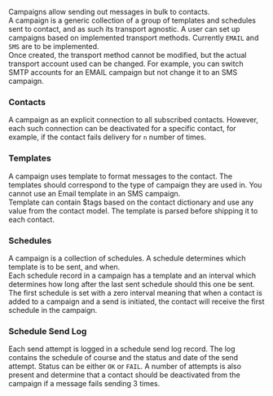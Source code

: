 Campaigns allow sending out messages in bulk to contacts.  
A campaign is a generic collection of a group of templates and schedules sent to contact, and as such its transport agnostic. A user can set up campaigns based on implemented transport methods. Currently `EMAIL` and `SMS` are to be implemented.  
Once created, the transport method cannot be modified, but the actual transport account used can be changed. For example, you can switch SMTP accounts for an EMAIL campaign but not change it to an SMS campaign.

### Contacts 

A campaign as an explicit connection to all subscribed contacts. However, each such connection can be deactivated for a specific contact, for example, if the contact fails delivery for `n` number of times.

### Templates

A campaign uses template to format messages to the contact. The templates should correspond to the type of campaign they are used in. You cannot use an Email template in an SMS campaign.  
Template can contain $tags based on the contact dictionary and use any value from the contact model. The template is parsed before shipping it to each contact.

### Schedules

A campaign is a collection of schedules. A schedule determines which template is to be sent, and when.  
Each schedule record in a campaign has a template and an interval which determines how long after the last sent schedule should this one be sent.  The first schedule is set with a zero interval meaning that 
when a contact is added to a campaign and a send is initiated, the contact will receive the first schedule in the campaign.  

### Schedule Send Log

Each send attempt is logged in a schedule send log record. The log contains the schedule of course and the status and date of the send attempt. Status can be either `OK` or `FAIL`. A number of attempts is also present and determine that a contact should be deactivated from the campaign if a message fails sending 3 times.  

